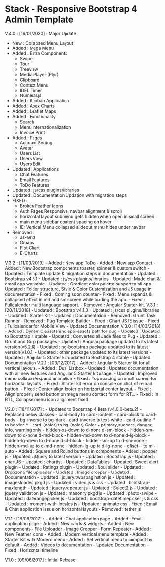 # Stack - Responsive Bootstrap 4 Admin Template
V.4.0 : [16/01/2020] : Major Update
- New : Collapsed Menu Layout
- Added : Mega Menu
- Added : Extra Components
	- Swiper
	- Tour
    - Treeview
	- Media Player (Plyr)
	- Clipboard
	- Context Menu
	- IDEL Timer
	- Numeral.js
- Added : Kanban Application
- Added : Apex Charts
- Added : Leaflet Maps
- Added : Functionality
	- Search
	- Menu internationalization
	- Invoice Print
- Added : Pages
	- Account Setting
    - Avatar
	- Users List
	- Users View
	- Users Edit
- Updated : Applications
	- Chat Features
	- Email Features
	- ToDo Features
- Updated : js/css plugins/libraries
- Updated : Documentation Updation with migration steps
- FIXED :
	- Broken Feather Icons
	- Auth Pages Responsive, navbar alignment & scroll
	- horizontal layout submenu gets hidden when open in small screen
	- main menu sidebar content spacing on hover
	- IE: Vertical Menu collapsed slideout menu hides under navbar
- Removed :
	- Js-Grid
	- Gmaps
	- Flot Chart
	- E-Charts
    
V.3.2 : [11/03/2019]
    - Added : New app ToDo
    - Added : New app Contact
    - Added : New Bootstrap components toaster, spinner & custom switch
    - Updated : Template update & migration steps in documentation
    - Updated : Bootstrap v4.3.1
    - Updated : js/css plugins/libraries
    - Updated : Made chat & email app workable
    - Updated : Gradient color palette support to all app
    - Updated : Folder structure, Style & Color Customization and JS usage in documentation
    - Fixed : Coming soon counter
    - Fixed : Menu expands & collapsed effect in md and sm screen while loading the app.
    - Fixed : Fullcalender multi language support.
    - Removed : Angular Starter-kit.
V.3.1 : [20/11/2018]
    - Updated : Bootstrap v4.1.3
    - Updated : js/css plugins/libraries
    - Updated : Starter Kit
    - Updated : Documentation
    - Removed : Grunt Task Runner
    - Removed : Pug Template Builder
    - Fixed : Chart JS IE issue
    - Fixed : Fullcalendar for Mobile View
    - Updated Documentation
V.3.0 : [14/03/2018]
    - Added : Dynamic assets and app-assets path for pug
    - Updated : Updated to Bootstrap 4 stable
    - Updated : Converted all Jade files to Pug
    - Updated : Grunt and Gulp packages
    - Updated : Angular package updated to its latest version(v5.2.8)
    - Updated : ng-bootstrap package updated to its latest version(v1.0.1)
    - Updated : other package updated to its latest versions
    - Updated : Angular 5 Starter kit updated to Bootstrap 4 stable
    - Updated Documentation
V.2.1 : [03/12/2017]
    - Added : Angular 5 Starter kit for all vertical layouts.
    - Added : Dual Listbox
    - Updated : Updated documentation with all new features and Angular 5 Starter kit usage.
    - Updated : Improved menu collapse/expand animation
    - Fixed : Top spacing on small screen for horizontal layouts.
    - Fixed : Starter kit error on console on click of reload button.
    - Fixed : Center align footer on horizontal center layout.
    - Fixed : Align properly send button on mega menu contact form for RTL.
    - Fixed : In RTL, Collapse menu icon alignment fixed
    
V2.0 : [18/11/2017] :
    - Updated to Bootstrap 4 Beta (v4.0.0-beta.2)
        - Replaced below classes
            - card-body to card-content
            - card-block to card-body
            - bg-inverse to bg-dark
            - card-inverse to text-white
            - card-outline-* to border-*
            - card-(color) to bg-(color) Color = primary,success, danger, info, warning only
            - hidden-xs-down to d-none d-sm-block
            - hidden-sm-down to d-none d-md-block
            - hidden-md-down to d-none d-lg-block
            - hidden-lg-down to d-none d-xl-block
            - hidden-sm-up to d-sm-none
            - hidden-md-up to d-md-none
            - hidden-lg-up to d-lg-none
            - offset-*-* to ml-auto
    - Added : Square and Round buttons in components
    - Added : popper js
    - Updated : jQuery to latest version
    - Updated : Bootstrap js
    - Updated : chartJS
    - Updated : chartist
    - Updated : DataTables
    - Updated : Sweet alert plugin
    - Updated : Ratings plugin
    - Updated : Noui slider
    - Updated : Dropzone file uploader
    - Updated : Image cropper
    - Updated : Documentation
    - Updated : jquery.twbspagination js
    - Updated : imagesloaded.pkgd js
    - Updated : video js & css
    - Updated : bootstrap-maxlength
    - Updated : jquery.repeater js
    - Updated : Select2 js
    - Updated : jquery validation js
    - Updated : masonry.pkgd js
    - Updated : photo-swipe
    - Updated : daterangepicker js
    - Updated : bootstrap-datetimepicker js & css
    - Updated : moment-with-locales js
    - Updated : animate css
    - Fixed : Email & Chat application issue on horizontal layouts
    - Removed : tether js

V1.1 : [18/08/2017] :
    - Added : Chat application page
    - Added : Email application page
    - Added : New cards & widgets
    - Added : New components
        - File Uploader
        - Image Cropper
        - Form Repeater
    - Added : New Feather Icons
    - Added : Modern vertical menu template
    - Added : Starter Kit with Modern menu
    - Added : Set vertical menu to compact by default
    - Added : Videos to documentation
    - Updated Documentation
    - Fixed : Horizontal timeline

V1.0 : [09/06/2017] : Initial Release